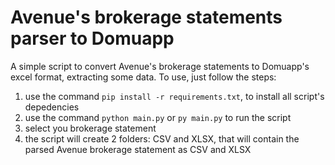 # Avenue's brokerage statements parser to Domuapp

A simple script to convert Avenue's brokerage statements to Domuapp's excel format, extracting some data.
To use, just follow the steps:

1. use the command `pip install -r requirements.txt`, to install all script's depedencies
3. use the command `python main.py` or `py main.py` to run the script
4. select you brokerage statement
5. the script will create 2 folders: CSV and XLSX, that will contain the parsed Avenue brokerage statement as CSV and XLSX
